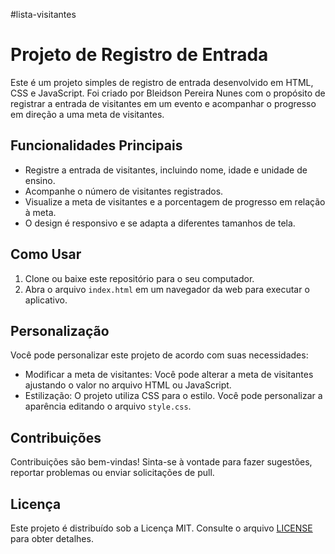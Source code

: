 #lista-visitantes
# Projeto de Registro de Entrada

Este é um projeto simples de registro de entrada desenvolvido em HTML, CSS e JavaScript. Foi criado por Bleidson Pereira Nunes com o propósito de registrar a entrada de visitantes em um evento e acompanhar o progresso em direção a uma meta de visitantes.

## Funcionalidades Principais

- Registre a entrada de visitantes, incluindo nome, idade e unidade de ensino.
- Acompanhe o número de visitantes registrados.
- Visualize a meta de visitantes e a porcentagem de progresso em relação à meta.
- O design é responsivo e se adapta a diferentes tamanhos de tela.

## Como Usar

1. Clone ou baixe este repositório para o seu computador.
2. Abra o arquivo `index.html` em um navegador da web para executar o aplicativo.

## Personalização

Você pode personalizar este projeto de acordo com suas necessidades:

- Modificar a meta de visitantes: Você pode alterar a meta de visitantes ajustando o valor no arquivo HTML ou JavaScript.
- Estilização: O projeto utiliza CSS para o estilo. Você pode personalizar a aparência editando o arquivo `style.css`.

## Contribuições

Contribuições são bem-vindas! Sinta-se à vontade para fazer sugestões, reportar problemas ou enviar solicitações de pull.

## Licença

Este projeto é distribuído sob a Licença MIT. Consulte o arquivo [LICENSE](LICENSE) para obter detalhes.
